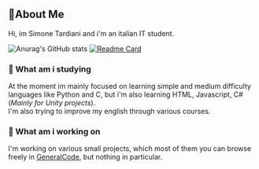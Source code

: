 ## 👋About Me

Hi, im Simone Tardiani and i'm an italian IT student.

![Anurag's GitHub stats](https://github-readme-stats.vercel.app/api?username=captniz&show_icons=true&bg_color=30,FF3F21,FA205B&title_color=fff&text_color=fff&icon_color=fff)
[![Readme Card](https://github-readme-stats.vercel.app/api/pin/?username=captniz&repo=rep_1&show_icons=true&bg_color=30,FF3F21,FA205B&title_color=fff&text_color=fff&icon_color=fff)](https://github.com/Captniz/Rep_1)

### 📝 What am i studying

At the moment im mainly focused on learning simple and medium difficulty languages like Python and C, but i'm also learning HTML, Javascript, C# (_Mainly for Unity projects_).  
I'm also trying to improve my english through various courses.

### 💼 What am i working on

I'm working on various small projects, which most of them you can browse freely in [GeneralCode](https://github.com/Captniz/GeneralCode), but nothing in particular.
